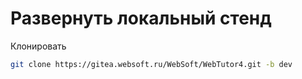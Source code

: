 # Развернуть локальный стенд

Клонировать 
```bash
git clone https://gitea.websoft.ru/WebSoft/WebTutor4.git -b dev
```
